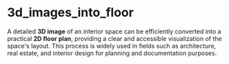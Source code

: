 # 3d_images_into_floor
A detailed **3D image** of an interior space can be efficiently converted into a practical **2D floor plan**, providing a clear and accessible visualization of the space's layout. 
This process is widely used in fields such as architecture, real estate, and interior design for planning and documentation purposes.
